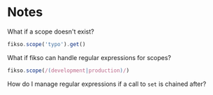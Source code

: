 # Notes

What if a scope doesn't exist?

```javascript
fikso.scope('typo').get()
```

What if fikso can handle regular expressions for scopes?

```javascript
fikso.scope(/(development|production)/)
```

How do I manage regular expressions if a call to `set` is chained after?
